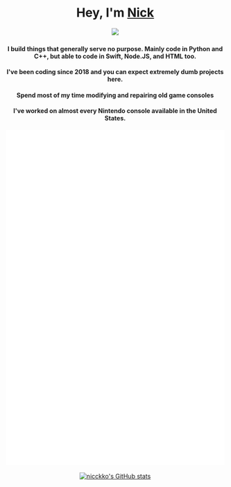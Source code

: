 <head>
<link rel="stylesheet" href="https://fonts.google.com/specimen/Fira+Code">
</head>

<body>
<h1 align="center">Hey, I'm <a href="https://www.nicckko.com">Nick</a></h1>
<p align="center">
  <a href="https://github.com/distray/readme-typing-svg"><img src="https://readme-typing-svg.herokuapp.com?lines=Mechanical-Engineer;Hardware+Hacker;Electrical-Engineer;Software+Developer;Fullstack-Developer;Sim-Racer;&center=true&width=500&height=50"></a>
</p>

<div align="center">
  <h4 > I build things that generally serve no purpose. Mainly code in Python and C++, but able to code in Swift, Node.JS, and HTML too. </h4>
  <h4> I've been coding since 2018 and you can expect extremely dumb projects here. </h4>
  <h4> Spend most of my time modifying and repairing old game consoles </h4>
  <h4> I've worked on almost every Nintendo console available in the United States. </h4>
  
  ![Metric](/github-metrics.svg)
  
  <a href="http://www.github.com/nicckko"><img src="https://github-readme-stats.vercel.app/api?username=nicckko&show_icons=true&theme=radical" alt="nicckko's GitHub stats" /></a>
</div>

</body>
